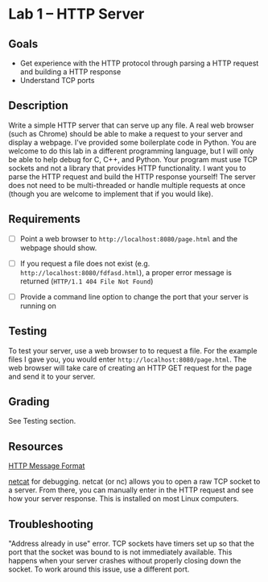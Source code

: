 # Lab 1 – HTTP Server

## Goals

- Get experience with the HTTP protocol through parsing a HTTP request and building a HTTP response
- Understand TCP ports

## Description

Write a simple HTTP server that can serve up any file. A real web browser (such as Chrome) should be able to make a request to your server and display a webpage. I've provided some boilerplate code in Python. You are welcome to do this lab in a different programming language, but I will only be able to help debug for C, C++, and Python. Your program must use TCP sockets and not a library that provides HTTP functionality. I want you to parse the HTTP request and build the HTTP response yourself! The server does not need to be multi-threaded or handle multiple requests at once (though you are welcome to implement that if you would like).


## Requirements

- [ ] Point a web browser to `http://localhost:8080/page.html` and the webpage should show.
- [ ] If you request a file does not exist (e.g. `http://localhost:8080/fdfasd.html`), a proper error message is returned (`HTTP/1.1 404 File Not Found`)
- [ ] Provide a command line option to change the port that your server is running on


## Testing

To test your server, use a web browser to to request a file. For the example files I gave you, you would enter `http://localhost:8080/page.html`. The web browser will take care of creating an HTTP GET request for the page and send it to your server.


## Grading

See Testing section.


## Resources

[HTTP Message Format](https://en.wikipedia.org/wiki/Hypertext_Transfer_Protocol#Message_format)

[netcat](http://netcat.sourceforge.net) for debugging. netcat (or nc) allows you to open a raw TCP socket to a server. From there, you can manually enter in the HTTP request and see how your server response. This is installed on most Linux computers.


## Troubleshooting

"Address already in use" error. TCP sockets have timers set up so that the port that the socket was bound to is not immediately available. This happens when your server crashes without properly closing down the socket. To work around this issue, use a different port.
